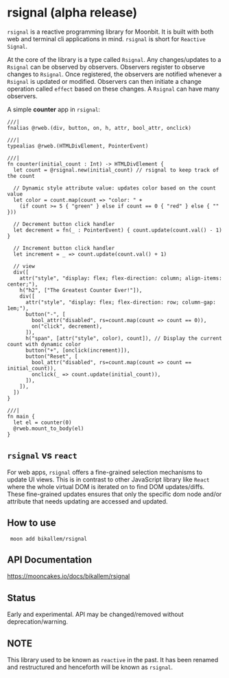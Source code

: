# rsignal (alpha release)
`rsignal` is a reactive programming library for Moonbit. It is built with both web and terminal cli applications in mind. `rsignal` is short for `Reactive Signal`.

At the core of the library is a type called `Rsignal`. Any changes/updates to a `Rsignal` can be observed by observers. Observers register to observe changes to `Rsignal`. Once registered, the observers are notified whenever a `Rsignal` is updated or modified. Observers can then initiate a change operation called `effect` based on these changes. A `Rsignal` can have many observers.

A simple **counter** app in `rsignal`:
```moonbit
///|
fnalias @rweb.(div, button, on, h, attr, bool_attr, onclick)

///|
typealias @rweb.(HTMLDivElement, PointerEvent)

///|
fn counter(initial_count : Int) -> HTMLDivElement {
  let count = @rsignal.new(initial_count) // rsignal to keep track of the count

  // Dynamic style attribute value: updates color based on the count value
  let color = count.map(count => "color: " +
    (if count >= 5 { "green" } else if count == 0 { "red" } else { "" }))

  // Decrement button click handler
  let decrement = fn(_ : PointerEvent) { count.update(count.val() - 1) }

  // Increment button click handler
  let increment = _ => count.update(count.val() + 1)

  // view
  div([
    attr("style", "display: flex; flex-direction: column; align-items: center;"),
    h("h2", ["The Greatest Counter Ever!"]),
    div([
      attr("style", "display: flex; flex-direction: row; column-gap: 1em;"),
      button("-", [
        bool_attr("disabled", rs=count.map(count => count == 0)),
        on("click", decrement),
      ]),
      h("span", [attr("style", color), count]), // Display the current count with dynamic color
      button("+", [onclick(increment)]),
      button("Reset", [
        bool_attr("disabled", rs=count.map(count => count == initial_count)),
        onclick(_ => count.update(initial_count)),
      ]),
    ]),
  ])
}

///|
fn main {
  let el = counter(0)
  @rweb.mount_to_body(el)
}
```

## `rsignal` vs `react`
For web apps, `rsignal` offers a fine-grained selection mechanisms to update UI views. This is in contrast to other JavaScript library like `React` where the whole virtual DOM is iterated on to find DOM updates/diffs. These fine-grained updates ensures that only the specific dom node and/or attribute that needs updating are accessed and updated.

## How to use
``` moon add bikallem/rsignal```

## API Documentation
https://mooncakes.io/docs/bikallem/rsignal

## Status
Early and experimental. API may be changed/removed without deprecation/warning.

## NOTE
This library used to be known as `reactive` in the past. It has been renamed and restructured and henceforth will be known as `rsignal`.
